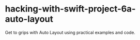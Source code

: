 # hacking-with-swift-project-6a-auto-layout
Get to grips with Auto Layout using practical examples and code.
